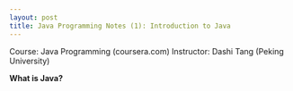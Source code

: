 ```yaml
---
layout: post
title: Java Programming Notes (1): Introduction to Java
---
```


Course: Java Programming (coursera.com)
Instructor: Dashi Tang (Peking University)

**What is Java?**
